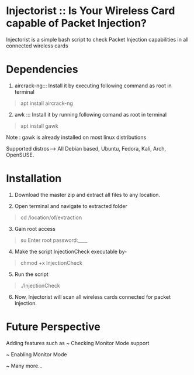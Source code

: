 # Injectorist :: Is Your Wireless Card capable of Packet Injection? 
Injectorist is a simple bash script to check Packet Injection capabilities in all connected wireless cards
# Dependencies
1) aircrack-ng::: Install it by executing following command as root in terminal
>apt install aircrack-ng
2) awk ::: Install it by running following comand as root in terminal
> apt install gawk

Note : gawk is already installed on most linux distributions

Supported distros--> All Debian based, Ubuntu, Fedora, Kali, Arch, OpenSUSE.
# Installation

1) Download the master zip and extract all files to any location.

2) Open terminal and navigate to extracted folder
> cd /location/of/extraction

3) Gain root access
> su 
Enter root password:____

4) Make the script InjectionCheck executable by-
> chmod +x InjectionCheck

5) Run the script
> ./InjectionCheck

6) Now, Injectorist will scan all wireless cards connected for packet injection.

# Future Perspective
Adding features such as 
~ Checking Monitor Mode support

~ Enabling Monitor Mode

~ Many more...

